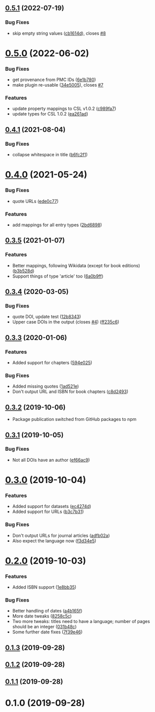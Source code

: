 ## [0.5.1](https://github.com/citation-js/plugin-quickstatements/compare/v0.5.0...v0.5.1) (2022-07-19)


### Bug Fixes

* skip empty string values ([cb1614d](https://github.com/citation-js/plugin-quickstatements/commit/cb1614def436aba71ed8327037cf8ff05f34b589)), closes [#8](https://github.com/citation-js/plugin-quickstatements/issues/8)



# [0.5.0](https://github.com/citation-js/plugin-quickstatements/compare/v0.4.1...v0.5.0) (2022-06-02)


### Bug Fixes

* get provenance from PMC IDs ([6e1b780](https://github.com/citation-js/plugin-quickstatements/commit/6e1b7809660b0748580aea3f9b65fd4b82aa462f))
* make plugin re-usable ([34e5005](https://github.com/citation-js/plugin-quickstatements/commit/34e5005e4a11e6039d107c8851b93b686b221c87)), closes [#7](https://github.com/citation-js/plugin-quickstatements/issues/7)


### Features

* update property mappings to CSL v1.0.2 ([c989fa7](https://github.com/citation-js/plugin-quickstatements/commit/c989fa769af300a48598ef7d5d0cfb6e382eb631))
* update types for CSL 1.0.2 ([ea261ad](https://github.com/citation-js/plugin-quickstatements/commit/ea261ad5330725287d650a6bc7bf2e0d9ac47b6d))



## [0.4.1](https://github.com/citation-js/plugin-quickstatements/compare/v0.4.0...v0.4.1) (2021-08-04)


### Bug Fixes

* collapse whitespace in title ([b6fc2f1](https://github.com/citation-js/plugin-quickstatements/commit/b6fc2f112f7ae3385c836dd77b160abb3ea8e5e8))



# [0.4.0](https://github.com/citation-js/plugin-quickstatements/compare/v0.3.5...v0.4.0) (2021-05-24)


### Bug Fixes

* quote URLs ([ede0c77](https://github.com/citation-js/plugin-quickstatements/commit/ede0c77a5a5beb8222b74fe7413494965a03a11f))


### Features

* add mappings for all entry types ([2bd6898](https://github.com/citation-js/plugin-quickstatements/commit/2bd689829aac6e07ff57ce0b33d4f786d242e79c))



## [0.3.5](https://github.com/citation-js/plugin-quickstatements/compare/v0.3.4...v0.3.5) (2021-01-07)


### Features

* Better mappings, following Wikidata (except for book editions) ([b3b528d](https://github.com/citation-js/plugin-quickstatements/commit/b3b528dff8a267c69d1733ef9c53208ee3ea2630))
* Support things of type 'article' too ([6a0b9ff](https://github.com/citation-js/plugin-quickstatements/commit/6a0b9ff3aaba638fb2f395d7a1254442e06edda4))



## [0.3.4](https://github.com/citation-js/plugin-quickstatements/compare/v0.3.3...v0.3.4) (2020-03-05)


### Bug Fixes

* quote DOI, update test ([12b8343](https://github.com/citation-js/plugin-quickstatements/commit/12b834393b9e99f724235d7a092778db2f60eb1a))
* Upper case DOIs in the output (closes [#4](https://github.com/citation-js/plugin-quickstatements/issues/4)) ([ff235c6](https://github.com/citation-js/plugin-quickstatements/commit/ff235c6e101a968e4fd74ab3457ce28ece389038))



## [0.3.3](https://github.com/citation-js/plugin-quickstatements/compare/v0.3.2...v0.3.3) (2020-01-06)


### Features

* Added support for chapters ([594e025](https://github.com/citation-js/plugin-quickstatements/commit/594e02576edebb0d9e12c9495395c65bea5208c9))


### Bug Fixes

* Added missing quotes ([1ad521e](https://github.com/citation-js/plugin-quickstatements/commit/1ad521e765044d4b193219bc94bd58bf73d9715d))
* Don't output URL and ISBN for book chapters ([c8d2493](https://github.com/citation-js/plugin-quickstatements/commit/c8d24938a1bd90ecf3d3515a2daecfb20371b75f))



## [0.3.2](https://github.com/citation-js/plugin-quickstatements/compare/v0.3.1...v0.3.2) (2019-10-06)


* Package publication switched from GitHub packages to npm



## [0.3.1](https://github.com/citation-js/plugin-quickstatements/compare/v0.3.0...v0.3.1) (2019-10-05)


### Bug Fixes

* Not all DOIs have an author ([ef66ac9](https://github.com/citation-js/plugin-quickstatements/commit/ef66ac934573845cd94f88687940b829c509b6e7))



# [0.3.0](https://github.com/citation-js/plugin-quickstatements/compare/v0.2.0...v0.3.0) (2019-10-04)


### Features

* Added support for datasets ([ec4274d](https://github.com/citation-js/plugin-quickstatements/commit/ec4274d2e6dbc326019f0c18fe3dd62b6a22a30f))
* Added support for URLs ([b3c7b31](https://github.com/citation-js/plugin-quickstatements/commit/b3c7b311af071dbdb7d75df3157028f32e9dab1e))


### Bug Fixes

* Don't output URLs for journal articles ([adfb02a](https://github.com/citation-js/plugin-quickstatements/commit/adfb02a2da7cf04c11a5323a0e39d59119541f36))
* Also expect the language now ([f3d34e5](https://github.com/citation-js/plugin-quickstatements/commit/f3d34e583dafe68e4e1166abed3c81780b167239))



# [0.2.0](https://github.com/citation-js/plugin-quickstatements/compare/v0.1.3...v0.2.0) (2019-10-03)


### Features

* Added ISBN support ([1e8bb35](https://github.com/citation-js/plugin-quickstatements/commit/1e8bb3597dcf4d50234cd73962d6c7b8c3275cb9))


### Bug Fixes

* Better handling of dates ([a4b165f](https://github.com/citation-js/plugin-quickstatements/commit/a4b165f9c791bf8900970def762c12e465ccbb15))
* More date tweaks ([8258c5c](https://github.com/citation-js/plugin-quickstatements/commit/8258c5c0820b3d263b6117cd8572961b34ac509f))
* Two more tweaks: titles need to have a language; number of pages should be an integer ([031b48c](https://github.com/citation-js/plugin-quickstatements/commit/031b48c2dc96206283d399c901918dc8d323d54c))
* Some further date fixes ([7f39e46](https://github.com/citation-js/plugin-quickstatements/commit/7f39e467e11a717a58a80b64361d6db84adf741f))



## [0.1.3](https://github.com/citation-js/plugin-quickstatements/compare/v0.1.2...v0.1.3) (2019-09-28)



## [0.1.2](https://github.com/citation-js/plugin-quickstatements/compare/v0.1.1...v0.1.2) (2019-09-28)



## [0.1.1](https://github.com/citation-js/plugin-quickstatements/compare/v0.1.0...v0.1.1) (2019-09-28)



# 0.1.0 (2019-09-28)
